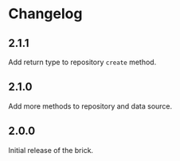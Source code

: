 # Changelog

## 2.1.1

Add return type to repository `create` method.

## 2.1.0

Add more methods to repository and data source.

## 2.0.0

Initial release of the brick.
